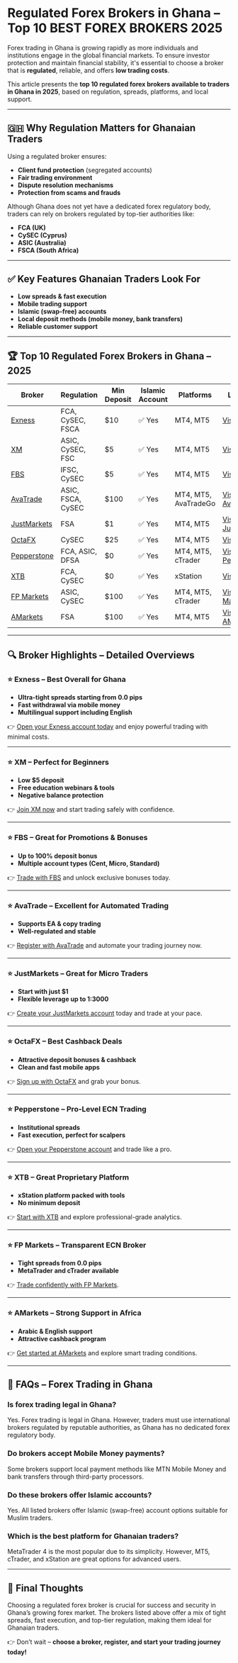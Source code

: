 # Regulated Forex Brokers in Ghana – Top 10 BEST FOREX BROKERS 2025

Forex trading in Ghana is growing rapidly as more individuals and institutions engage in the global financial markets. To ensure investor protection and maintain financial stability, it's essential to choose a broker that is **regulated**, reliable, and offers **low trading costs**.

This article presents the **top 10 regulated forex brokers available to traders in Ghana in 2025**, based on regulation, spreads, platforms, and local support.

---

## 🇬🇭 Why Regulation Matters for Ghanaian Traders

Using a regulated broker ensures:

* **Client fund protection** (segregated accounts)
* **Fair trading environment**
* **Dispute resolution mechanisms**
* **Protection from scams and frauds**

Although Ghana does not yet have a dedicated forex regulatory body, traders can rely on brokers regulated by top-tier authorities like:

* **FCA (UK)**
* **CySEC (Cyprus)**
* **ASIC (Australia)**
* **FSCA (South Africa)**

---

## ✅ Key Features Ghanaian Traders Look For

* **Low spreads & fast execution**
* **Mobile trading support**
* **Islamic (swap-free) accounts**
* **Local deposit methods (mobile money, bank transfers)**
* **Reliable customer support**

---

## 🏆 Top 10 Regulated Forex Brokers in Ghana – 2025

| Broker                                                                                                 | Regulation        | Min Deposit | Islamic Account | Platforms            | Link Web                                                                                                     |
| ------------------------------------------------------------------------------------------------------ | ----------------- | ----------- | --------------- | -------------------- | ------------------------------------------------------------------------------------------------------------ |
| [Exness](https://one.exnesstrack.org/a/english23)                                                      | FCA, CySEC, FSCA  | \$10        | ✅ Yes           | MT4, MT5             | [Visit Exness](https://one.exnesstrack.org/a/english23)                                                      |
| [XM](https://clicks.pipaffiliates.com/c?c=589901&l=en&p=0)                                             | ASIC, CySEC, FSC  | \$5         | ✅ Yes           | MT4, MT5             | [Visit XM](https://clicks.pipaffiliates.com/c?c=589901&l=en&p=0)                                             |
| [FBS](https://fbs.partners?ibl=587836&ibp=21398815)                                                    | IFSC, CySEC       | \$5         | ✅ Yes           | MT4, MT5             | [Visit FBS](https://fbs.partners?ibl=587836&ibp=21398815)                                                    |
| [AvaTrade](https://www.avatrade.com?versionId=10301&tag=194438)                                        | ASIC, FSCA, CySEC | \$100       | ✅ Yes           | MT4, MT5, AvaTradeGo | [Visit AvaTrade](https://www.avatrade.com?versionId=10301&tag=194438)                                        |
| [JustMarkets](https://one.justmarkets.link/a/79iqw0j6nj)                                               | FSA               | \$1         | ✅ Yes           | MT4, MT5             | [Visit JustMarkets](https://one.justmarkets.link/a/79iqw0j6nj)                                               |
| [OctaFX](https://my.octafx.com/open-account/?refid=ib35647800)                                         | CySEC             | \$25        | ✅ Yes           | MT4, MT5             | [Visit OctaFX](https://my.octafx.com/open-account/?refid=ib35647800)                                         |
| [Pepperstone](https://trk.pepperstonepartners.com/aff_c?offer_id=367&aff_id=33954)                     | FCA, ASIC, DFSA   | \$0         | ✅ Yes           | MT4, MT5, cTrader    | [Visit Pepperstone](https://trk.pepperstonepartners.com/aff_c?offer_id=367&aff_id=33954)                     |
| [XTB](https://link-pso.xtb.com/pso/zrUCY)                                                              | FCA, CySEC        | \$0         | ✅ Yes           | xStation             | [Visit XTB](https://link-pso.xtb.com/pso/zrUCY)                                                              |
| [FP Markets](https://www.fpmarkets.com/?redir=stv&fpm-affiliate-utm-source=IB&fpm-affiliate-agt=56244) | ASIC, CySEC       | \$100       | ✅ Yes           | MT4, MT5, cTrader    | [Visit FP Markets](https://www.fpmarkets.com/?redir=stv&fpm-affiliate-utm-source=IB&fpm-affiliate-agt=56244) |
| [AMarkets](https://amarketstrading.co/?g=WNRAN9)                                                       | FSA               | \$100       | ✅ Yes           | MT4, MT5             | [Visit AMarkets](https://amarketstrading.co/?g=WNRAN9)                                                       |

---

## 🔍 Broker Highlights – Detailed Overviews

### ⭐ Exness – Best Overall for Ghana

* **Ultra-tight spreads starting from 0.0 pips**
* **Fast withdrawal via mobile money**
* **Multilingual support including English**

👉 [Open your Exness account today](https://one.exnesstrack.org/a/english23) and enjoy powerful trading with minimal costs.

---

### ⭐ XM – Perfect for Beginners

* **Low \$5 deposit**
* **Free education webinars & tools**
* **Negative balance protection**

👉 [Join XM now](https://clicks.pipaffiliates.com/c?c=589901&l=en&p=0) and start trading safely with confidence.

---

### ⭐ FBS – Great for Promotions & Bonuses

* **Up to 100% deposit bonus**
* **Multiple account types (Cent, Micro, Standard)**

👉 [Trade with FBS](https://fbs.partners?ibl=587836&ibp=21398815) and unlock exclusive bonuses today.

---

### ⭐ AvaTrade – Excellent for Automated Trading

* **Supports EA & copy trading**
* **Well-regulated and stable**

👉 [Register with AvaTrade](https://www.avatrade.com?versionId=10301&tag=194438) and automate your trading journey now.

---

### ⭐ JustMarkets – Great for Micro Traders

* **Start with just \$1**
* **Flexible leverage up to 1:3000**

👉 [Create your JustMarkets account](https://one.justmarkets.link/a/79iqw0j6nj) today and trade at your pace.

---

### ⭐ OctaFX – Best Cashback Deals

* **Attractive deposit bonuses & cashback**
* **Clean and fast mobile apps**

👉 [Sign up with OctaFX](https://my.octafx.com/open-account/?refid=ib35647800) and grab your bonus.

---

### ⭐ Pepperstone – Pro-Level ECN Trading

* **Institutional spreads**
* **Fast execution, perfect for scalpers**

👉 [Open your Pepperstone account](https://trk.pepperstonepartners.com/aff_c?offer_id=367&aff_id=33954) and trade like a pro.

---

### ⭐ XTB – Great Proprietary Platform

* **xStation platform packed with tools**
* **No minimum deposit**

👉 [Start with XTB](https://link-pso.xtb.com/pso/zrUCY) and explore professional-grade analytics.

---

### ⭐ FP Markets – Transparent ECN Broker

* **Tight spreads from 0.0 pips**
* **MetaTrader and cTrader available**

👉 [Trade confidently with FP Markets](https://www.fpmarkets.com/?redir=stv&fpm-affiliate-utm-source=IB&fpm-affiliate-agt=56244).

---

### ⭐ AMarkets – Strong Support in Africa

* **Arabic & English support**
* **Attractive cashback program**

👉 [Get started at AMarkets](https://amarketstrading.co/?g=WNRAN9) and explore smart trading conditions.

---

## 📘 FAQs – Forex Trading in Ghana

### Is forex trading legal in Ghana?

Yes. Forex trading is legal in Ghana. However, traders must use international brokers regulated by reputable authorities, as Ghana has no dedicated forex regulatory body.

### Do brokers accept Mobile Money payments?

Some brokers support local payment methods like MTN Mobile Money and bank transfers through third-party processors.

### Do these brokers offer Islamic accounts?

Yes. All listed brokers offer Islamic (swap-free) account options suitable for Muslim traders.

### Which is the best platform for Ghanaian traders?

MetaTrader 4 is the most popular due to its simplicity. However, MT5, cTrader, and xStation are great options for advanced users.

---

## 🧭 Final Thoughts

Choosing a regulated forex broker is crucial for success and security in Ghana’s growing forex market. The brokers listed above offer a mix of tight spreads, fast execution, and top-tier regulation, making them ideal for Ghanaian traders.

👉 Don’t wait – **choose a broker, register, and start your trading journey today!**
